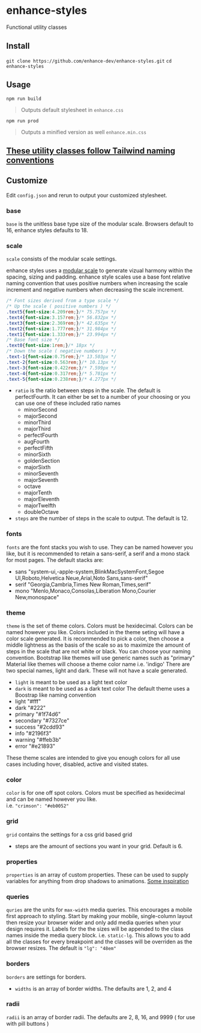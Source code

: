 # enhance-styles
Functional utility classes

## Install
`git clone https://github.com/enhance-dev/enhance-styles.git`
`cd enhance-styles`

## Usage

`npm run build`

> Outputs default stylesheet in `enhance.css`

`npm run prod`

> Outputs a minified version as well `enhance.min.css`

## [These utility classes follow Tailwind naming conventions](https://nerdcave.com/tailwind-cheat-sheet)

## Customize

Edit `config.json` and rerun to output your customized stylesheet.

### base
`base` is the unitless base type size of the modular scale. Browsers default to 16, enhance styles defaults to 18.

### scale
`scale` consists of the modular scale settings.

enhance styles uses a [modular scale](https://www.modularscale.com/) to generate vizual harmony within the spacing, sizing and padding.
enhance style scales use a base font relative naming convention that uses positive numbers when increasing the scale increment and negative numbers when decreasing the scale increment.

 ```css
 /* Font sizes derived from a type scale */
 /* Up the scale ( positive numbers ) */
.text5{font-size:4.209rem;}/* 75.757px */ 
.text4{font-size:3.157rem;}/* 56.832px */ 
.text3{font-size:2.369rem;}/* 42.635px */ 
.text2{font-size:1.777rem;}/* 31.984px */ 
.text1{font-size:1.333rem;}/* 23.994px */ 
/* Base font size */
.text0{font-size:1rem;}/* 18px */ 
 /* Down the scale ( negative numbers ) */
.text-1{font-size:0.75rem;}/* 13.503px */ 
.text-2{font-size:0.563rem;}/* 10.13px */ 
.text-3{font-size:0.422rem;}/* 7.599px */ 
.text-4{font-size:0.317rem;}/* 5.701px */ 
.text-5{font-size:0.238rem;}/* 4.277px */
```

- `ratio` is the ratio between steps in the scale. The default is perfectFourth. It can either be set to a number of your choosing or you can use one of these included ratio names
  - minorSecond
  - majorSecond
  - minorThird
  - majorThird
  - perfectFourth
  - augFourth
  - perfectFifth
  - minorSixth
  - goldenSection
  - majorSixth
  - minorSeventh
  - majorSeventh
  - octave
  - majorTenth
  - majorEleventh
  - majorTwelfth
  - doubleOctave
- `steps` are the number of steps in the scale to output. The default is 12.
 
### fonts
`fonts` are the font stacks you wish to use. They can be named however you like, but it is recommended to retain a sans-serif, a serif and a mono stack for most pages. 
The default stacks are:
- sans "system-ui,-apple-system,BlinkMacSystemFont,Segoe UI,Roboto,Helvetica Neue,Arial,Noto Sans,sans-serif"
- serif "Georgia,Cambria,Times New Roman,Times,serif"
- mono "Menlo,Monaco,Consolas,Liberation Mono,Courier New,monospace"

### theme
`theme` is the set of theme colors. 
Colors must be hexidecimal. 
Colors can be named however you like. 
Colors included in the theme seting will have a color scale generated. 
It is recommended to pick a color, then choose a middle lightness as the basis of the scale so as to maximize the amount of steps in the scale that are not white or black.
You can choose your naming convention. 
Bootstrap like themes will use generic names such as "primary" 
Material like themes will choose a theme color name i.e. 'indigo'
There are two special names, light and dark. These will not have a scale generated.
- `light` is meant to be used as a light text color
- `dark` is meant to be used as a dark text color
The default theme uses a Boostrap like naming convention
- light "#fff"
- dark "#222"
- primary "#1f74d6"
- secondary "#7327ce"
- success "#2cdd93"
- info "#2196f3"
- warning "#ffeb3b"
- error "#e21893"

These theme scales are intended to give you enough colors for all use cases including hover, disabled, active and visited states.

### color
`color` is for one off spot colors. Colors must be specified as hexidecimal and can be named however you like.    
i.e. `"crimson": "#eb0052"`

### grid
`grid` contains the settings for a css grid based grid
- steps are the amount of sections you want in your grid. Default is 6.

### properties
`properties` is an array of custom properties. These can be used to supply variables for anything from drop shadows to animations. [Some inspiration](https://open-props.style/) 

### queries
`quries` are the units for `max-width` media queries. This encourages a mobile first approach to styling. Start by making your mobile, single-column layout then resize your browser wider and only add media queries when your design requires it. Labels for the the sizes will be appended to the class names inside the media query block. i.e. `static-lg`. This allows you to add all the classes for every breakpoint and the classes will be overriden as the browser resizes. The default is `"lg": "48em"`

### borders
`borders` are settings for borders.
- `widths` is an array of border widths. The defaults are 1, 2, and 4

### radii
`radii` is an array of border radii. The defaults are 2, 8, 16, and 9999 ( for use with pill buttons )

